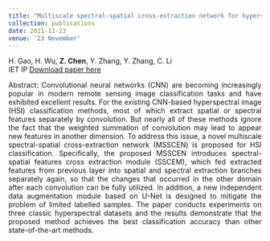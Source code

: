 ```yaml
---
title: "Multiscale spectral-spatial cross-extraction network for hyperspectral image classification"
collection: publications
date: 2021-11-23
venue: '23 November'
---
```

H. Gao, H. Wu, **Z. Chen**, Y. Zhang, Y. Zhang, C. Li <br>
IET IP
[Download paper here](https://ietresearch.onlinelibrary.wiley.com/doi/10.1049/ipr2.12382)

<div style="text-align: justify;">
Abstract: 
Convolutional neural networks (CNN) are becoming increasingly popular in modern remote sensing image classification tasks and have exhibited excellent results. For the existing CNN-based hyperspectral image (HSI) classification methods, most of which extract spatial or spectral features separately by convolution. But nearly all of these methods ignore the fact that the weighted summation of convolution may lead to appear new features in another dimension. To address this issue, a novel multiscale spectral-spatial cross-extraction network (MSSCEN) is proposed for HSI classification. Specifically, the proposed MSSCEN introduces spectral-spatial features cross extraction module (SSCEM), which fed extracted features from previous layer into spatial and spectral extraction branches separately again, so that the changes that occurred in the other domain after each convolution can be fully utilized. In addition, a new independent data augmentation module based on U-Net is designed to mitigate the problem of limited labelled samples. The paper conducts experiments on three classic hyperspectral datasets and the results demonstrate that the proposed method achieves the best classification accuracy than other state-of-the-art methods.
</div>

